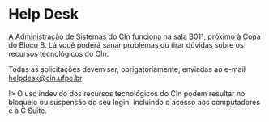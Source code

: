 # Help Desk

A Administração de Sistemas do CIn funciona na sala B011, próximo à Copa do Bloco B. Lá você poderá sanar problemas ou tirar dúvidas sobre os recursos tecnológicos do CIn.

Todas as solicitações devem ser, obrigatoriamente, enviadas ao e-mail helpdesk@cin.ufpe.br.

!> O uso indevido dos recursos tecnológicos do CIn podem resultar no bloqueio ou suspensão do seu login, incluindo o acesso aos computadores e à G Suite.
